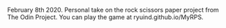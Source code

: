 February 8th 2020.
Personal take on the rock scissors paper project from The Odin Project.
You can play the game at ryuind.github.io/MyRPS.

